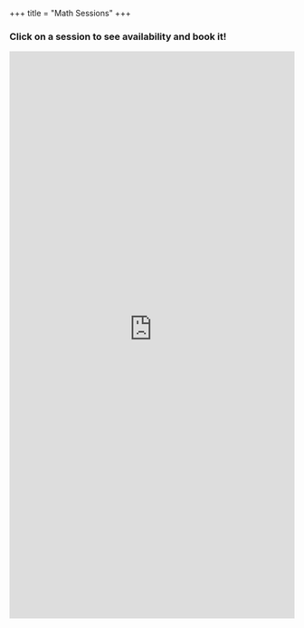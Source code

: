 +++
title = "Math Sessions"
+++

### Click on a session to see availability and book it! ###

<iframe src="https://blueridgeboost-math.youcanbook.me/?noframe=true&skipHeaderFooter=true" id="ycbmiframeblueridgeboost-math" style="width:100%;height:1000px;border:0px;background-color:transparent;" frameborder="0" allowtransparency="true"></iframe><script>window.addEventListener && window.addEventListener("message", function(event){if (event.origin === "https://blueridgeboost-math.youcanbook.me"){document.getElementById("ycbmiframeblueridgeboost-math").style.height = event.data + "px";}}, false);</script>
